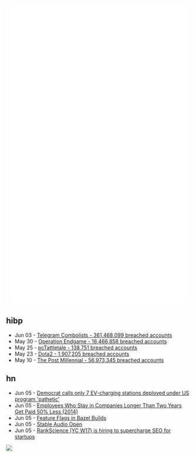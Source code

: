 ![Metrics](https://raw.githubusercontent.com/phixion/phixion/master/metrics.svg)

## hibp

<!--
for https://github.com/phixion/phixion/blob/main/.github/workflows/feeds.yml
-->
<!--START_SECTION:haveibeenpwnd-->
- Jun 03 - [Telegram Combolists - 361,468,099 breached accounts](https://haveibeenpwned.com/PwnedWebsites#TelegramCombolists)
- May 30 - [Operation Endgame - 16,466,858 breached accounts](https://haveibeenpwned.com/PwnedWebsites#OperationEndgame)
- May 25 - [pcTattletale - 138,751 breached accounts](https://haveibeenpwned.com/PwnedWebsites#pcTattletale)
- May 23 - [Dota2 - 1,907,205 breached accounts](https://haveibeenpwned.com/PwnedWebsites#Dota2)
- May 10 - [The Post Millennial - 56,973,345 breached accounts](https://haveibeenpwned.com/PwnedWebsites#ThePostMillennial)
<!--END_SECTION:haveibeenpwnd-->

## hn

<!--
for https://github.com/phixion/phixion/blob/main/.github/workflows/feeds.yml
-->
<!--START_SECTION:hn-->
- Jun 05 - [Democrat calls only 7 EV-charging stations deployed under US program 'pathetic'](https://finance.yahoo.com/news/democrat-calls-only-7-ev-182511859.html)
- Jun 05 - [Employees Who Stay in Companies Longer Than Two Years Get Paid 50% Less (2014)](https://www.forbes.com/sites/cameronkeng/2014/06/22/employees-that-stay-in-companies-longer-than-2-years-get-paid-50-less/)
- Jun 05 - [Feature Flags in Bazel Builds](https://pigweed.dev/docs/blog/02-bazel-feature-flags.html)
- Jun 05 - [Stable Audio Open](https://stability.ai/news/introducing-stable-audio-open)
- Jun 05 - [RankScience (YC W17) is hiring to supercharge SEO for startups](https://remotejobs.org/companies/rankscience-remote-jobs)
<!--END_SECTION:hn-->

<!--
for https://yhype.me
-->
![](https://hit.yhype.me/github/profile?user_id=13013670)
